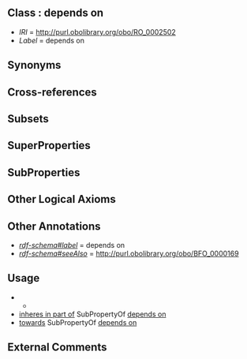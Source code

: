 
## Class : depends on

 * *IRI* = http://purl.obolibrary.org/obo/RO_0002502
 * *Label* = depends on

## Synonyms


## Cross-references


## Subsets


## SuperProperties


## SubProperties


## Other Logical Axioms


## Other Annotations

 * *[rdf-schema#label](../../el/rdf-schema#label.md)* = depends on
 * *[rdf-schema#seeAlso](../../so/rdf-schema#seeAlso.md)* = http://purl.obolibrary.org/obo/BFO_0000169

## Usage

 * -
 * [inheres in part of](../../RO/14/RO_0002314.md) SubPropertyOf [depends on](../../RO/02/RO_0002502.md)
 * [towards](../../RO/03/RO_0002503.md) SubPropertyOf [depends on](../../RO/02/RO_0002502.md)

## External Comments

